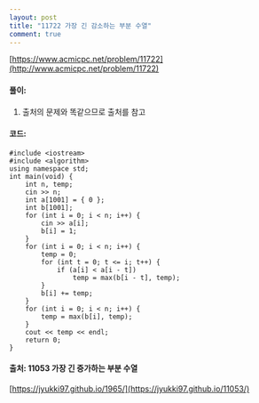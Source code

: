 ```yaml
---
layout: post
title: "11722 가장 긴 감소하는 부분 수열"
comment: true
---
```

[https://www.acmicpc.net/problem/11722](http://www.acmicpc.net/problem/11722)

#### **풀이:**
1. 출처의 문제와 똑같으므로 출처를 참고

#### **코드:**

```
#include <iostream>
#include <algorithm>
using namespace std;
int main(void) {
	int n, temp;
	cin >> n;
	int a[1001] = { 0 };
	int b[1001];
	for (int i = 0; i < n; i++) {
		cin >> a[i];
		b[i] = 1;
	}
	for (int i = 0; i < n; i++) {
		temp = 0;
		for (int t = 0; t <= i; t++) {
			if (a[i] < a[i - t])
				temp = max(b[i - t], temp);
		}
		b[i] += temp;
	}
	for (int i = 0; i < n; i++) {
		temp = max(b[i], temp);
	}
	cout << temp << endl;
	return 0;
}
```

#### **출처: 11053 가장 긴 증가하는 부분 수열**
[https://jyukki97.github.io/1965/](https://jyukki97.github.io/11053/)

